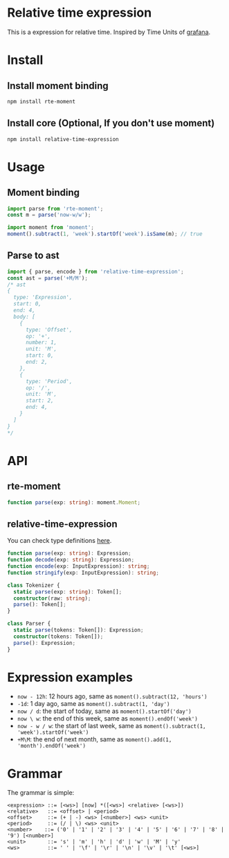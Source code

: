 # Relative time expression

This is a expression for relative time. Inspired by Time Units of [grafana](https://grafana.com/).

# Install

## Install moment binding
```sh
npm install rte-moment
```

## Install core (Optional, If you don't use moment)
```sh
npm install relative-time-expression
```

# Usage

## Moment binding
```javascript
import parse from 'rte-moment';
const m = parse('now-w/w');

import moment from 'moment';
moment().subtract(1, 'week').startOf('week').isSame(m); // true
```

## Parse to ast
```javascript
import { parse, encode } from 'relative-time-expression';
const ast = parse('+M/M');
/* ast
{
  type: 'Expression',
  start: 0,
  end: 4,
  body: [
    {
      type: 'Offset',
      op: '+',
      number: 1,
      unit: 'M',
      start: 0,
      end: 2,
    },
    {
      type: 'Period',
      op: '/',
      unit: 'M',
      start: 2,
      end: 4,
    }
  ]
}
*/
```

# API

## rte-moment
```typescript
function parse(exp: string): moment.Moment;
```

## relative-time-expression
You can check type definitions [here](https://github.com/Frezc/relative-time-expression/blob/master/packages/core/src/interface.ts).
```typescript
function parse(exp: string): Expression;
function decode(exp: string): Expression;
function encode(exp: InputExpression): string;
function stringify(exp: InputExpression): string;

class Tokenizer {
  static parse(exp: string): Token[];
  constructor(raw: string);
  parse(): Token[];
}

class Parser {
  static parse(tokens: Token[]): Expression;
  constructor(tokens: Token[]);
  parse(): Expression;
}
```

# Expression examples

- `now - 12h`: 12 hours ago, same as `moment().subtract(12, 'hours')`
- `-1d`: 1 day ago, same as `moment().subtract(1, 'day')`
- `now / d`: the start of today, same as `moment().startOf('day')`
- `now \ w`: the end of this week, same as `moment().endOf('week')`
- `now - w / w`: the start of last week, same as `moment().subtract(1, 'week').startOf('week')`
- `+M\M`: the end of next month, same as `moment().add(1, 'month').endOf('week')`

# Grammar

The grammar is simple:

```bnf
<expression> ::= [<ws>] [now] *([<ws>] <relative> [<ws>])
<relative>   ::= <offset> | <period>
<offset>     ::= (+ | -) <ws> [<number>] <ws> <unit>
<period>     ::= (/ | \) <ws> <unit>
<number>    ::= ('0' | '1' | '2' | '3' | '4' | '5' | '6' | '7' | '8' | '9') [<number>]
<unit>       ::= 's' | 'm' | 'h' | 'd' | 'w' | 'M' | 'y'
<ws>         ::= ' ' | '\f' | '\r' | '\n' | '\v' | '\t' [<ws>]
```
